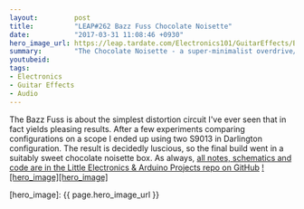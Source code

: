 ```yaml
---
layout:         post
title:          "LEAP#262 Bazz Fuss Chocolate Noisette"
date:           "2017-03-31 11:08:46 +0930"
hero_image_url: https://leap.tardate.com/Electronics101/GuitarEffects/BazzFuss/assets/BazzFuss_build.jpg
summary:        "The Chocolate Noisette - a super-minimalist overdrive/distortion/fuzz effect circuit"
youtubeid:
tags:
- Electronics
- Guitar Effects
- Audio
---
```


The Bazz Fuss is about the simplest distortion circuit I've ever seen that in fact yields pleasing results.
After a few experiments comparing configurations on a scope I ended up using two S9013 in Darlington configuration.
The result is decidedly luscious, so the final build went in a suitably sweet chocolate noisette box.
As always, [all notes, schematics and code are in the Little Electronics & Arduino Projects repo on GitHub][project]
[![hero_image][hero_image]][project]

[leap]: https://leap.tardate.com
[project]: https://github.com/tardate/LittleArduinoProjects/tree/master/Electronics101/GuitarEffects/BazzFuss
[hero_image]: {{ page.hero_image_url }}
